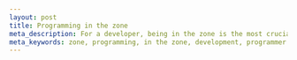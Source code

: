 ```yaml
---
layout: post
title: Programming in the zone
meta_description: For a developer, being in the zone is the most crucial aspect of the job. This is my current personal approach to get into it.
meta_keywords: zone, programming, in the zone, development, programmer
---
```



